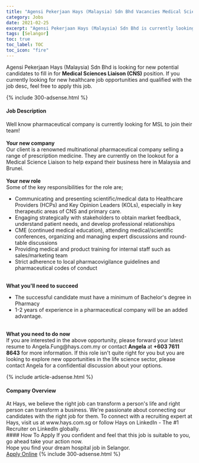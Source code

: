 ```yaml
---
title: "Agensi Pekerjaan Hays (Malaysia) Sdn Bhd Vacancies Medical Sciences Liaison (CNS)" 
category: Jobs 
date: 2021-02-25 
excerpt: "Agensi Pekerjaan Hays (Malaysia) Sdn Bhd is currently looking for suitable person to fill in the Medical Sciences Liaison (CNS) which positioned at Selangor" 
tags: [Selangor] 
toc: true 
toc_label: TOC 
toc_icon: "fire" 
--- 
```


<p>Agensi Pekerjaan Hays (Malaysia) Sdn Bhd is looking for new potential candidates to fill in for <b>Medical Sciences Liaison (CNS)</b> position. If you currently looking for new healthcare job opportunities and qualified with the job desc, feel free to apply this job.
</p>{% include 300-adsense.html %} 
<div><div><h4>Job Description</h4></div><div><div><span><div><p>Well know pharmaceutical company is currently looking for MSL to join their team!<br><br><strong>Your new company</strong><br>Our client is a renowned multinational pharmaceutical company selling a range of prescription medicine. They are currently on the lookout for a Medical Science Liaison to help expand their business here in Malaysia and Brunei.<br><br><strong>Your new role</strong><br>Some of the key responsibilities for the role are;</p><ul><li>Communicating and presenting scientific/medical data to Healthcare Providers (HCPs) and Key Opinion Leaders (KOLs), especially in key therapeutic areas of CNS and primary care.</li><li>Engaging strategically with stakeholders to obtain market feedback, understand patient needs, and develop professional relationships</li><li>CME (continued medical education), attending medical/scientific conferences, organizing and managing expert discussions and round-table discussions</li><li>Providing medical and product training for internal staff such as sales/marketing team</li><li>Strict adherence to local pharmacovigilance guidelines and pharmaceutical codes of conduct</li></ul><p><br><strong>What you'll need to succeed</strong></p><ul><li>The successful candidate must have a minimum of Bachelor's degree in Pharmacy</li><li>1-2 years of experience in a pharmaceutical company will be an added advantage.</li></ul><p><br><strong>What you need to do now</strong><br>If you are interested in the above opportunity, please forward your latest resume to Angela.Fung@hays.com.my or contact <strong>Angela</strong> at <strong>+603 7611 8643</strong> for more information. If this role isn't quite right for you but you are looking to explore new opportunities in the life science sector, please contact Angela for a confidential discussion about your options.</p></div></span></div></div></div> 
{% include article-adsense.html %} 
<div><div><h4>Company Overview</h4></div><div><div><span><div>At Hays, we believe the right job can transform a person's life and right person can transform a business. We're passionate about connecting our candidates with the right job for them. To connect with a recruiting expert at Hays, visit us at www.hays.com.sg or follow Hays on LinkedIn - The #1 Recruiter on LinkedIn globally.</div></span></div></div></div> 
#### How To Apply 
If you confident and feel that this job is suitable to you, go ahead take your action now. <br/> 
Hope you find your dream hospital job in Selangor. <br/> 
<a href="https://www.jobstreet.com.my/en/job/medical-sciences-liaison-cns-4488938?jobId=jobstreet-my-job-4488938" class="btn btn--warning" target="_blank" rel="nofollow noopenner">Apply Online</a> 
{% include 300-adsense.html %} 